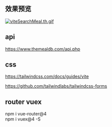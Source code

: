 ## 效果预览

[![viteSearchMeal.th.gif](https://z4a.net/images/2023/03/31/viteSearchMeal.th.gif)](https://z4a.net/image/VHctTE)

## api
https://www.themealdb.com/api.php

## css
https://tailwindcss.com/docs/guides/vite

https://github.com/tailwindlabs/tailwindcss-forms

## router vuex
npm i vue-router@4  
npm i vuex@4 -S
